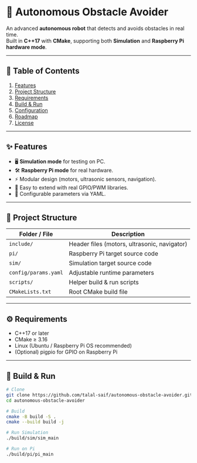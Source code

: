 # 🚗 Autonomous Obstacle Avoider

An advanced **autonomous robot** that detects and avoids obstacles in real time.  
Built in **C++17** with **CMake**, supporting both **Simulation** and **Raspberry Pi hardware mode**.

---

## 📑 Table of Contents
1. [Features](#-features)  
2. [Project Structure](#-project-structure)  
3. [Requirements](#-requirements)  
4. [Build & Run](#-build--run)  
5. [Configuration](#-configuration)  
6. [Roadmap](#-roadmap)  
7. [License](#-license)

---

## ✨ Features
- 🖥️ **Simulation mode** for testing on PC.  
- 🛠️ **Raspberry Pi mode** for real hardware.  
- ⚡ Modular design (motors, ultrasonic sensors, navigation).  
- 🔧 Easy to extend with real GPIO/PWM libraries.  
- 📂 Configurable parameters via YAML.

---

## 📂 Project Structure

| Folder / File        | Description                                |
|-----------------------|--------------------------------------------|
| `include/`           | Header files (motors, ultrasonic, navigator) |
| `pi/`                | Raspberry Pi target source code            |
| `sim/`               | Simulation target source code              |
| `config/params.yaml` | Adjustable runtime parameters              |
| `scripts/`           | Helper build & run scripts                 |
| `CMakeLists.txt`     | Root CMake build file                      |

---

## ⚙️ Requirements
- C++17 or later  
- CMake ≥ 3.16  
- Linux (Ubuntu / Raspberry Pi OS recommended)  
- (Optional) pigpio for GPIO on Raspberry Pi  

---

## 🚀 Build & Run

```bash
# Clone
git clone https://github.com/talal-saif/autonomous-obstacle-avoider.git
cd autonomous-obstacle-avoider

# Build
cmake -B build -S .
cmake --build build -j

# Run Simulation
./build/sim/sim_main

# Run on Pi
./build/pi/pi_main
